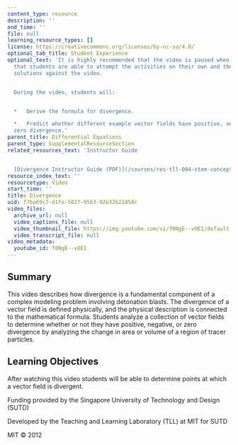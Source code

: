 ```yaml
---
content_type: resource
description: ''
end_time: ''
file: null
learning_resource_types: []
license: https://creativecommons.org/licenses/by-nc-sa/4.0/
optional_tab_title: Student Experience
optional_text: 'It is highly recommended that the video is paused when prompted so
  that students are able to attempt the activities on their own and then check their
  solutions against the video.


  During the video, students will:


  *   Derive the formula for divergence.

  *   Predict whether different example vector fields have positive, negative, or
  zero divergence.'
parent_title: Differential Equations
parent_type: SupplementalResourceSection
related_resources_text: 'Instructor Guide


  [Divergence Instructor Guide (PDF)](/courses/res-tll-004-stem-concept-videos-fall-2013/resources/mitres_tll-004f13_div_ig)'
resource_index_text: ''
resourcetype: Video
start_time: ''
title: Divergence
uid: f7ba69c7-d1fe-5027-95b3-92e32b21858c
video_files:
  archive_url: null
  video_captions_file: null
  video_thumbnail_file: https://img.youtube.com/vi/f0NgE--vOEI/default.jpg
  video_transcript_file: null
video_metadata:
  youtube_id: f0NgE--vOEI
---
```


Summary
-------

This video describes how divergence is a fundamental component of a complex modeling problem involving detonation blasts. The divergence of a vector field is defined physically, and the physical description is connected to the mathematical formula. Students analyze a collection of vector fields to determine whether or not they have positive, negative, or zero divergence by analyzing the change in area or volume of a region of tracer particles.

Learning Objectives
-------------------

After watching this video students will be able to determine points at which a vector field is divergent.

Funding provided by the Singapore University of Technology and Design (SUTD)

Developed by the Teaching and Learning Laboratory (TLL) at MIT for SUTD

MIT © 2012

